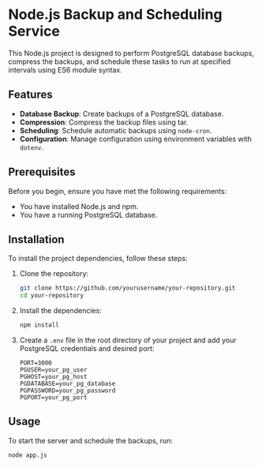 # Node.js Backup and Scheduling Service

This Node.js project is designed to perform PostgreSQL database backups, compress the backups, and schedule these tasks to run at specified intervals using ES6 module syntax.

## Features

- **Database Backup**: Create backups of a PostgreSQL database.
- **Compression**: Compress the backup files using tar.
- **Scheduling**: Schedule automatic backups using `node-cron`.
- **Configuration**: Manage configuration using environment variables with `dotenv`.

## Prerequisites

Before you begin, ensure you have met the following requirements:
- You have installed Node.js and npm.
- You have a running PostgreSQL database.

## Installation

To install the project dependencies, follow these steps:

1. Clone the repository:
    ```sh
    git clone https://github.com/yourusername/your-repository.git
    cd your-repository
    ```

2. Install the dependencies:
    ```sh
    npm install
    ```

3. Create a `.env` file in the root directory of your project and add your PostgreSQL credentials and desired port:
    ```env
    PORT=3000
    PGUSER=your_pg_user
    PGHOST=your_pg_host
    PGDATABASE=your_pg_database
    PGPASSWORD=your_pg_password
    PGPORT=your_pg_port
    ```

## Usage

To start the server and schedule the backups, run:
```sh
node app.js
